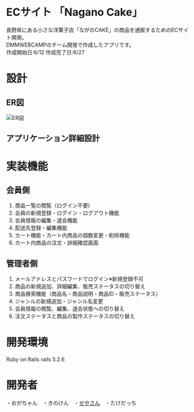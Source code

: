 # ECサイト 「Nagano Cake」
長野県にある小さな洋菓子店「ながのCAKE」の商品を通販するためのECサイト開発。<br>
DMMWEBCAMPのチーム開発で作成したアプリです。<br>
作成開始日:6/12 作成完了日:6/27

# 設計
## ER図
![ER図](https://user-images.githubusercontent.com/81765199/123536917-f19af600-d767-11eb-9f13-24328aeacb04.jpg)
## アプリケーション詳細設計

# 実装機能
## 会員側
1. 商品一覧の閲覧（ログイン不要)
2. 会員の新規登録・ログイン・ログアウト機能
3. 会員情報の編集・退会機能
4. 配送先登録・編集機能
5. カート機能・カート内商品の個数変更・削除機能
6. カート内商品の注文・詳細確認画面

## 管理者側
1. メールアドレスとパスワードでログイン※新規登録不可
2. 商品の新規追加、詳細編集、販売ステータスの切り替え
3. 商品検索機能（商品名・商品説明・商品ID・販売ステータス）
4. ジャンルの新規追加・ジャンル名変更
5. 会員情報の閲覧、編集、退会状態への切り替え
6. 注文ステータスと商品の製作ステータスの切り替え

# 開発環境
Ruby on Rails rails 5.2.6

# 開発者
・おがちゃん　・きのけん　・[せやさん](https://github.com/seiya1911)　・たけだっち
